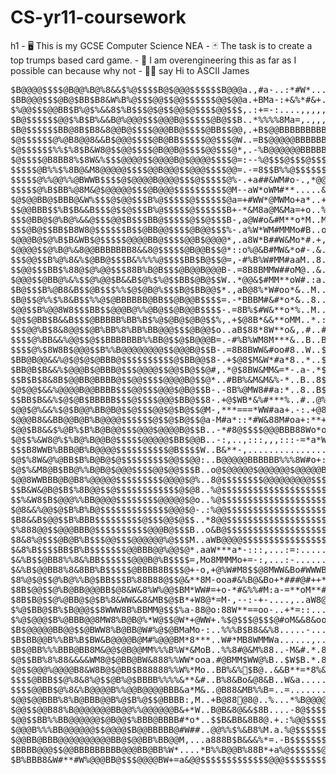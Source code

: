<h1>CS-yr11-coursework</h1>h1
- 🖥️ This is my GCSE Computer Science NEA
- 🃏 The task is to create a top trumps based card game.
- 🔧 I am overengineering this as far as I possible can because why not
- 👋🏻 say Hi to  ASCII James
<pre>
$B@@@@$$$$@B@@%B@%8&&$%@$$$$B@$@@@$$$$$$B@@@a.,#a-..:*#W*.....##=...*#&WM++W#&a#:*:.......&&@&*a..B..WB.B.$%B-W&.o*MB@o,B@88W..=....+M#+=o++@8#a&..8..$@8+:..%..,B%...&......BM..-.#o:%.:..B@@%MM&..8&&$
$BB@@@$$$@B@$BB$B8&W%B%@$$$@@$$@@$$$$$$@@$@@a.+BMa-:+&%*#&+.:#WW&:---+*+**a*W$&#W&WM*,....+*+..M.,8..W%.&.W&M.&&.WaB%$o*o*#8o..#....o#o+=o-=BBW+#..8..@@&-:,.$..:8B...&......$B..*.+#+W=:..B$@BMMW..*88$
$%@@$$$@@BB$B%@$%&&8$%B$$$@$@$$@@$@$$$$@@$$$,.:+=-:....,,,,,::::-==*WBW#*a=-+a*MW&W#*a=:.......-:,#..............*-%%B+&.......W....o*+o=*,-B8&=#..B..BB&,.=.$..+#&.,.&..-...8%..8.:W**o...B@@@WMM...%B$
$B@$$$$$$@@$%B$B%&&B@%@@@$$$@@@B@$$$$$@B@$$B..*%%%%8Ma=,.,,,,,::,,,:+a*==**W&%BB$B%%B8WWM=............................==.,..+#.*a..W*:*W+#::B8%*#:.B..%B&..*.@..oa8.a.&,.W...#W..@.,8*:M...BB@$&MM+..B@$
$B@$$$$$$BB@8B$B8&8@@B@$$$$@@@BB@$$$$@BB$$@@,.+B$@@BBBBBBBBB%%%B%%8&#o*=---::-+o**a+=-:,..........a8B%8&88%%%8888#,.......&#*M...-+::*#M=..=8@$*#-.B..8@&..o.@..M-$.W.8+.+*+,*W..@..%*.W...$B$$8MWM..BB$
$@$$$$$$@%@B8@@8&&B$@@@$$$$@B@BB$$$$$@@$$$@W..=B$@@@@@BBBBBBBBB%%%8888%88&8888&&&&WWM*a=:....=M&8%B@BBB@@$@$$$@@@@BB@%*.....#8a....:#B&*=.,*%@@o**.:..aa+.+*....a:&#a.W*.-Ma:#&..W..B*.W...8B$$8WW&..%B$
$@$$$$$$%%$%8$B&W8@$$@@$$$$@B@@B@$$$$@@$$$@*,.-%B@@@@@@BBBBBB@$$@@@BB%%%%%%%%88888888%%%B@B88%B@@@$@BB@$@$$@@$$$$$$$@$$@%+.............,+M%@@BB%W&o:*#aa*o&*:.....++=.:=:=*a.....o..@#.W.-.o%@B%W&&..&%$
$@$$$$@B8BB8%$8W&%$$$@@@@$$@@@@B@$@@@@$$$$@=:--%@$$$@$$$@$$$@&o*aoo*M&88%B@$$$@@@BBB@@@@$@@@@@@@$@$@@@@@$$$$$$$$@@$@%B@@B$%*.............................=*M&@8*+*oo&#=+MW**:...oo*.-=:&.............*&$
$$$$$@B%%$%8B@&M8@@@@@$$$$@@B@@@$$@@@$$$$@@=.-=8$$B%%@$$$$$$8=,,,:-=+**+*aa**ao**M8@$$$$$@@@@%@B$$$$@@B@$$@B@@@@B%BB%BB@BB@B&W&%@@@@@%&#+...................................,=#%BB%o=+#Ba...........#=&$
$$$$$@%%@@%%@BWWB$$$$@$@@@@B@@@@$$$@$$$$$@%-.+a##&WM#o-.,*@@*..,,-+=+o*==--::-*o#&%$$$$$$@$$B8$B@B%%%%B@@$@B8%%8&8%%%BB@@B%%$B8&%@@%%%B@@@@@$$$@@B%BB%&M*,.......................................+W=%+%$
$$$$$@%B$BB%@8M&@$@@@@@$$$@B@@@$$$$$$$$$$@M--aW*oWM#**.....&..=*+***=+==-:,:--aWo#8@$$$@$@@BB%$B@BB%%%@$@@%B%888%%8WW88&8B%8%B$8W&8WW8@$$@@@B%8888&88&&&WW&%$$@@@@@@BBB8W#*...........................%$
$@$@@BB@$BBB@&W%$$$@$@@$$$B%@$$$$$@$$$$$$@a=+#WW*@MWMo+a*..+..#B8&&W#*o*oa***=.=#&@@$$$@$@%8%B@@@%@@B%%@B%%B@BB@B8*ooo*#M&8%%8B$B&#o8W&WWWW8%8&MMM#o**+====--+a#8B@@B%%BBBBBBBBB%8&888%%%B$B&#a.......%$
$$@@BBB$$%B$B&&B$$$@$$@$$$B%@$$$$$@$$$$$$B+-*&M8a@M&Ma=+o..%..&$BB@%%%8%BB%Bo..*%B@@$$$@@%8&8888%B$$%B%%BB%@$@@$%#**+a&8W##&%8&8@@8**%#@@B%&WWW&WWW&%B%%@@%W#*#M8%8&8%%%BBBBBBBB%%BBBBB%%%%%%8%%%%%8..W$
$$$@BB@$@%B@%&&@$$$@@$B$$$BB@$$$$$@$$@$$$B-,a@W#o&#M**o*M..M..@B%@@8@8%@B@B=..+%8o*B$$BBB%88&&WWM8@@%@%@@@%BB@@&oo**Mo&&&WooMM##&%@$##B:.:aW@M*#M#o*aM&88%%%8&=+#MW&B@@&W8@BBB%%%BB%%88%%%%%%%%B@@@8..a$
$$$@B@$$BB$B8W8@$$$$$$B$$@BB@@$$$$@B@@$$$%-.a%W*WM#MMMo#B..o..$%%$@&$WB@%$o..a%a..,%@B8&&888&WWWM#WB8B8888&&&%B++o=W&*#*W&*a#WMo#%@@@&a**....a*#MW%%==W8@%Mo+,.MB$%&%BB,=-BBBBBBBBB%%%BB@BBB@@@@@@@%..:$
$@@@B@$@%B$B&WB$@$$$$$@@@@BB@$$$$@@B$@@@@*,.a8W*B##W&Mo*#.+,.+$%%$@&$M@@B*..o%a....B@%&W&&88&&&&Wo*oM&WM*oo*oM&-aMa%&MMWW##*MB%#a8$@BBa..#:..-,..,+#a=-=**a**:.M8M*aM%%.o.BB@@BBBBBBBBBB@@@@@@@@BB@%+..$
$@@@@$$@%B@%&8@@BBBBBBB8&&8@$$$$$@B@@B$$@*::o%@&B#MW&*o#-.&..&@%B$%8%W$Bo..*%*..M..$@&MMW&88&8%8&Mo*o##**oa*:.=-*&MB%88&W#MaaB%&+*@Wo#$#..&*.-...,*M@o-*Wo....=MM*+*#%%.8.B@@@@@B@@$$$@@@$$@@$$@BBBBM..$
$$$@@$$B%@%8&%$@BB@$$$B&%%%%@$$$$BB$B@$$@=,-#%B%W#MM#aaM..8..$B8@$&B88$M..*B&..*..W@8#*###MWW8%%%%8&M###W8W#=..++#*W&%&%M*a=-&%$*a$*8aM@*..M.,..+.o&8&B*8#&#=+%*++M**aW.8.8@$$$B@@BB@@M=:ao*aWB@BBBB&..$
$$@@$$$BB$%88@$@%@@$$$88B%B@B$$$@B@@B@@@B-.=8B8BMMW##oM@..&..$%%$@MBM%@..-%$...*..$&o*o#&&8%%B@@BB%8&W&&8%8&WW+,,=a#W&WMao*+:#@B#*8M*8:oB+......:.W%&&$#%MM%%8,W.a*****.@.*@$$M:.....o+...+:,=M@@B%B8..$
$@@@$$@BB@%&%$$@%@@$B&&B$@%$%@$$BB$@B@$$W..*@@&$#MM**oW#.:a..$%%@B#$#@#..WB&..M..#Ba=oM%B#o*+*a#8@@B%%%B%%%%&*8M+#&WW#a++&#a=*&$%o#$W...a&..:,.,-.88W&$#W&W#@%.%.*:*Moo+W.-@$@a.......o.*.&*&=*@BB%B%..$
$B@$$$B%@B8&B$$@B$$$%%$@$@B@%$$$B@$BB@@$*.,aB@8%*W#oo*&..M..#$8%@B&%W$,.-%$*..B..$W-*B8a==++=-:.,=oWB@$$@BB@@&####M%@8MoMW**o+=W@W*B&....B*.*-..#.#8M&@*M@8#%B.%.W.M*o*M+,.@$@o.*M**..8...a+&=-$BB%%%-.$
$B@$$@%%$%8&B$$%%@$@BBBBBB@BB$$@B@@B$$$$=.-*BBBM#&#*o*&..8..$$8%$BB%%$..&B#..-%..@a=8#*WB&o*aM@Wa*++*8B@BB$@%#.........,o@o*#o,=B8M%8....o8.+a:,*-*8#MB*M88M8@.%.@.oooMB.=.$$@W..a-a..=...-a8+-$@@8%B*.$
$@@$$B%@@8W8$$$BB$$@@@B@%%@B@$$@B@@B$$$$-.=8B%$#W&**o*%..M..@@&%@%B8B&..%B..#-...8=*%%%o+++=-:-=*#8W#W8%BB%M*:............#&*#..%%W%%..a..%a*M,*%*#8##BMM%&W8@.&.@+**#%@.o.@$$8..8.,+.....,#M+-$$$88@8.$
$@$$@BB$B&&B$$$@BBBBB%BB%B$%@$@B@$@B@$$%,.+$@8B*&&**oMM..*.:@%8@$8$&@:.,%@......+#=8%W#8@@$$@%&M##M&WW&WWW##M&Mooa****oMWa=#B&..MB8B8..@..$%B*.o#M*&##B8W@W&BB.M:8**W*@B.#.B&WW..+,:#..,.o.B**=B@@88B8.$
$$$@@%B$8&8@@$$@B%BB%8%BB%BB@@@$$$@B@@$o..aB$88*8W**o&,.#..#$%8$@&@W@..MB$=..:+W@a=8%8@@@@BB%88%B@@@8W****-*&M*ooo*o**a++aW#&$-.=BBB8..8..8%@*.*W#aoa*B&M%#%$@,=M@MM*#BB.#.%&M#..+-o8..*.8.%#W+%@$B&%8.$
$$$$@%BB&&%@@$$@$$BBBBBBB%%BB@$$@$B@@@B=.-#%B%WM8M***&..B..B$%8$@8B88..%@$%%%$$$@a=W%$@%Ma=-:-*#&%BB8#+=oa.+B$@BB@8#+:-#B@&88@#..@BB8..&..+%B*.,8*o+=a%&MMMB$@M+W%Wo*8@$.*.B%%8..B*8%..M.M.##&*&@$B&8%.$
$$$$@%$8W8B$@@@$$B%%B@@@@@@@@$$@@@B@$$B-.=8B8BWW&#oo#8..W..$$%%$%B%%+..B@$@$$$$$@a-MB@&##8M*=*a*88%B&a=*#W..8%88W#+,..a@WB%@B$8..BB%8...o..%%*..Mo*o=*8B8#...*$*WBB$8M##.a.BB8#...&B%..%....#%*M$$B&%%a$
$BB@B@@&&%@$@$@$@BBB@$$$$$$$$$$@$BB@@$8-.+$@8$M&W*#a*8..*..$B8B@8@8B..M@@@@$$$$$@*:M$%WW@&o*&Wo#B%B%M*+a*@..*88B%#=.....M$%8B$%..B$B@*..,..B8*=.#.,+oa*.......8#M%@%W%MM.=.%BB8o...a#..+....M$a*$$B&8BW$
$BB@B$B&&%$@@@B$@BBB@$$$@@@@$$@@$B@$$@#,.*@$8BW&MM&=*-.a-.*$%&@@8$&@..%@$$$$$$$$@=,MB8W*MB8aa*a&B%8WMo*o*@*..=&%&*MBW+o..#8&%@8..$@%8@@....@%#o.*.*###....M@..***W=,:+aM=-.@B@@8:.,..:....=.%%o*@$@&8B%$
$$B$B$8&8B$@@BB@BBBB@$$@@$$$$@@@@B@$$@*..#BB%&M&M&%-*..B..8$%&@@%B&M..B$$$$$$$$$B-,W@8&W##M#*#8%8&WW&Maa#@%#..=8%***-:+++*MW8@o..$BB8$%&=,&WWW#::.*888...*....+o#&+ooM&M#-.@$$$Bo.o..:..,.*.W%#*B$$&&%8$
$@$@@$&&%@@@@B@@BBBB$$$@@$$$@@@$@B@$$B-.-8B%@MW8##a:*..8..B$88@BB%8:.=@$$$$$$$$$%::&@@B%8&WW&8%8&W8%%MaaM$BBM..*W#+:-**,.,*#&8..:BBB%$BW-.....MMWa*B@Bo..*.B8.*oWMoo+o&*M*.W$@$@*,8..*..,.W.a&Ma%$$8&%&$
$$BB$B&&%$@$@B$BBBBB$$$@$$$$@@@$BB@$$8-.+@$WB*&%#***%..#..@%8@@8@%8..M$$$$$$$$$$8:-&@$@BBBB8&WWW8B@@8#aaW@BB@#..:*a+=--=a##W%&..#@B%B@B,......+M&oMB$BB..*:#a,#*&a+-oB&aM%,a$@@$*,*..+..*.o.+M8*&$$%&%8$
$@@$@%&&%$@$B@@%BB@B@$$@$$$@@$@$B@$$@M-,***===*WW#aa+.-:.+@8&$@WB&&..8$$$$$$$$$$&:=&@$$$$@BB%8%B$$$BM**oWB%B$$&+.:+a***oM8BB8&..%@@BB@B..W#oM.-aM*o%B%$..o*,..Mo&=+W&M8#88-.$$$@M.--.W..@.a.,WB*#@$%&8%$
$@@@B8&&BB@@B@B%B@@@@$$$$$$@$$@$B@$$@a-M#a*::*#W&88M#oa+:**+a**#%M#..%$$$$$$$$$$&-+&B@@@$$@@@$@BB@@8MM#a*&8%BB@BM**#&888B@B8&&..@@@B@@B=......*-W*a%M#M,..8+..*+8+-&@@W+oMa.$@$$&..W-o,.-:.-.W$aoB$%W8B$
$@@$B8&&$%@B%$B%B@B@@$$$@@@$@@@@B@$$B..-*#8@$$$$@@@BBB88Wo*o#MM&%Wo..%$$$$$$$$$$&=+WB$$$@$$$$@B%B@@%M*a=--*&%B%@$BWW8B%8WW&8WW..$$@@$@BW**:..-M:*oa%a&+...&...*-8o-M&B%+=*#.$@$$%..W+Ma..=.=.M@oa%$B&8@$
$@$$%&W8@%$%B@%B@@B@$$$$$@@@@@$BB$@@B..-:,..,:::,,,:::-=*a*W%BB@$@B,.&$$$$$$$$$$%=-&B@$$$$$$@@B%$@&*=**a=,..#%8%BBBBB@$B88%%W*..@$B@$@$@B%%8&%%=Woa8+W*.......#:&#-o%8&#a-M.$B%&8..o*W*..-.=.W%**8$@&8B$
$$$B8WWB%BBB@B%B@@@@$$$$$$$$$$@B$$$$W..B&**-,.......................,&$$$$@$$$$$@+-W%@$$@@$$@$@%@B*==*WWa....#&&%BB@@@@@$@@%W...@$@$$@$$$$$%8$B+8*#%*M*,....8B@:W8*&oWM#:*&.$%M*=+.a-:%..-+=,%&M+&$@8&B$
$@$%8W&@%@BB$B%B@B@$@$$$$$$$$$@@$$@@:..B@@@@@BBBBBB%%%8W#o+:.......,a8$$$@@$$$$$@*-WBB@$$@$$@@$%8&oM*o%%#*&=:o&&%$$$$@$$$$B%M..M$$@$$$@BBB%Wo-,+8aWB%B&$B*-a@$@:W8:M#Wao:*W.@Waao#*&#:=..*%M+@M&+M$$8&B$
$@$%&M8@B$BB@%%B@B@$@@@$$$$@@$@@$$$B..o@$@@@@@$@@@@@@$@@@@@BBBBBBBBBB@$$$@@$@$@$@*-WB@@$$@$$@@$%88WMoM@@&Mo-,o%%%B$$@$$$$@@8=..@$@$$$$@$$@BW,..,=...............a&=**..:..W.8##W8$#*o=..,MB#,MMB**@$8&B$
$@@8WWBBB@B@B8%@@@@@$$$$$$$$$@@@@$@%..8@$$$$$$$$@@@@@@@@@$$$@@$$@@@@@@$$$$@$$$@$@*-WB@@@@@$$$@$B8&8&W8B&a:...o&BBB$$$$$$$$@8..*$$$$%8%@%%B%a.+%&*+..............:.-8*o**-.M...:+*a,..o,,:W#*.:W$a*B$8&B$
$$B&W&@B@$B$%8B@@$$@$$$$$$$$$$$$@$@8..%@$$$$$$$$$$$$$$$$$$$$$$$$$$$$$$@@$$$$$$$$@*-WB@@@@@$$@@@$B88&8B%*-..,#8&8B@$$$$$$@@B8..8@@$$&BWBBBB%=.-,::+**o&B@$$B%%BBB%8W#+:...:#....,:=aMW#M#:*+a...:.......$
$$%&W8$B$@@@%%BB@@@@$$$$$$$$@@@@@$@o..%@$$$$$$$$$$$$$$$$$$$$$$$$$$$$$$$$$$$$$$$$@*-&B@BB$$$@%%@$@@@8WMWa**M%$$B%@$$$$$$@@$%a..B@@@@&&M@$$$Bo,.........................:aW%B@%%%@$$B%8%BBWo#8&+,-.......$
$@8&&%@@$@$B%B%B@$$$$$$$$$$$$$@@@$@-.:%@@$$$$$$$$$$$$$$$$$$$$$$$$$$$$$$$$$$$$$$$@a-WB@BB$$$@B@@@@@B8&@%Ma*#&%%%B@@@$$$$@$@%..=B@@@B8&%$$$$B888&&W#oa+,....................................+oM&B@@@@$$$@$
$B8&&B$@@$$B%BBB$$$$$$$$$@$$$@@$@$$..*8@@$$$$$$$$$$$$$$$$$$$$$$$$$$$$$$$$$$$$$$$$o-#BBB@$$$@@@B&WMM*++oa-...*MW&%BB@@@@@@B%..&@$$$$$@$$$$$BBBBBBBBBBBBBBB%%B%%%B@B%%8Ma:...............................$
$%888@@$$@@@BBB@$$$$$$$$$$@@@B@$$$B..o&B@$$$$$$$$$$$$$$$$$$$$$$$$$$$$$$$$$$$$$$$@M:aBBB@@@@@B&#*oo**a=---:...,+*W%%BB@BBB%#..B@$$$$$@$$$$@@@BB@@BBB@@@B@@@BBBBBBBBBB%%%%%%%%8888888%%888M*:............$
$8&8%@$$$@B@B%B$$$@@$$$@@@@@@%@$$$M..aWB@@@@$$$$$$$$$$$$$$$$$$$$$$$$$$$$$$$$$$$$@8-=%BB@@@@B8M*#W&&WW#*o*#*+...=o&%B@@BB@B,..B$$$$$@@@@@@$$$@@@@BBB@@@@@@@@BBB@@@@@@B@$$$$$@&+..............*8B%%8888&&$
$&8%B$$$$BB$B%B$$$$$$$@@BBB@@%@@$@*.aaW***a*-:::,...:=:...........=o#M8@$$$$$@$$$B+-W%BBB%BB%WWBB%%BB8W#o*+**8MooM8BB%%BB8..#@$$$$@$@$$$$$$$$@@@@$@@@@@@@@@@@@@@$@@@$$@@@@B%#.................W$BBBBB@@$
$&%B$$@BB8%%8&%BB$$$$$$@@@B@%B$$$$=,Mo8MMMMo+=-:,...:-...........................8#=*8BB%%B@B&#M&88&MMM#M&Ma=-o8W#W8%%%%%+..%$$$$$$@B@@@@@$$$$$$@@$$@$$@@@@$$$$@@$$$$$@@@@@BW,:**=---+*ao*#W#.+@$@@$@BB$
$&%B$@@BB8%8&8BB%B$$$$$@BBBB8B$$$@+-o,+@%W#M8$$@8MWW&Bo#WWWB%W*#8@&a=:...........=%o*WB@@$@$@B8&%B@$BB8Mo*a#&@8BBWW&%%%%&..o@$$$$$$@$$$$$$$$$$$$$$$$$$$$$$$$$$$$$$$$$$B@@@B%W+:========--==::,+@$$$$@@B$
$8%@$@$$@%B@%%B@$BB$$$B%88B88@$$@&**8M-ooa#&%B@&Bo+*###@#++*****-:.............+..*%a*%B$$$@@@@B888B$$$@@%&MMMW8B88BB%%8#..,....:-:,:.......,=oM*aoM&8%B$$$$$$$$$$$$$$@@BBBB%#a**aaaaooaaaooooM@$$$$@@@$
$8B$@@$$@%B@BB@@@BB$@8&W&8%W%@@$BM*WW#=+o-*#&%%#M:a-=**oM**#*#MW8@@W+:...........:W%&oW%B@@@@$$@%8&W&8%8&&%8%88B%8%@B%8W8a.............................*%@@@@@$$$$$$$$@B@$$$$B8&&&&&WWWW&8888%BB@@$$$@@$
$8B$B@$$@%@BB@$@$B%8&WW&&8&MB$@$B*+W8@*=M-,--:-+-....,..aW8@B&**+.............W..*@W%M*&%B$$$@BBB%B%%%B%8%BB@@B%%%BB88&8W=,.:=-.......*#**a,............M@$$$$$$$$$$$@@$$$$$$$B%88M..:aooo*&%W+...oB$$$$
$%@$BB@$B%$B@@@$$8WWW8B%BBMM@$$$%a-88@o:88W**==oo-..+*=::.....:--:aMB@#&&@BWa+*#%BoM+8*W88@$@@$$$@BB%&Mo**ao#MW&%@@B%8&&-aW&&&&%@$$$$$@%#+,-*o+...-#*:..-8B$$$$$$$$$$$$$$$$$$$$$$B................,M&W#$
$%@$@@@$B%@BBB@@8MW8%B@B@%*W@$$@W*+@WW+.%$@$$$@$$$@#oM&&8&ooM8%**.............,M@B=%.%*MB8%@$$@@@@@%&Mo++*aao#W8%$@%88%=:%B@B@$@$@@B%%88W*#WMMMMM#*##*.......@$$$@@$$$$$$$$$$$$@@%......,.......Mo=oBB@$
$B$@@@@@BB@@$$@BWW8%B@BB@W#%@$@BMaMo-:..%%%B$B8&&%8.....-.......+@$@%WW8B%8MaM8%&8.*..,M@@88B@$$$B@@%88W8$$$@%%BB%88B@B==MMMMW88%B@@$$@@B8&&%@@@$$BWMWa......&$$$$$$$$$$$$$$$$@@BB*..B#*8B@BM*..*W**W&W$
$B$BB@@B%%BB%B$BW&B@@@@B@M#%@@@BM*8***..W#*MB8WMMWa......,.......&8%88@$$$$&*#M&8B.....=BB@88%@$@@BB%&#oo#W&8B%&WM&@WWW*.........,-*o*oaooo*+==+++++++=++==..*@$$$$$$$$$$$$$@@@BB@8..%MW@@@$8*..8%W+*$B$
$B$@BB%%%BBB@BB8M&@@$@B@@MM%%%B%W*&MoB..%%8#@&M%88..-M&#.*.8@&&..:+ooM@%8%@=.:+*a8..W+..B8%$B88%@$@BB%&M**#MM#*o*&%aao:...............................,:::-..*@$$$$$$$$$$$$$@$$%B$%..8W8@$B@@&..%BW*#B8$
$@$$BB%8%88&&&&WM8@$@BB@BW&888%%WW*ooa.#@BMM$WW@%B..$W$B.*.8@%#,=:-=-*8##WB......B...@..BB8&B$%8%@@BB@B%&M##*oaM@M++M*..%%8&W#*:.............................8o*a#8@@$$$$$$$$$$%B@%..8W8@@%BB@-:8B&a#@%$
$@$$@@@%@@@@B8&W8B@$@BB$B88888%%W%*Mo..BB%&%&#8$B@..&&B**=*8%&a+@W##.-WM&M@..-+..$o..@..B@B8&8B@B%%%%%%8&WWMM&B8a-+#%M..&8$@@@B@$$@%%%88888&WWW*oo*,......:,+=.....=====+aMB@$$BB@%..@W8@@8B8%+:W%&ao@8$
$$$$@BBB$$@%8&8%@$$@B%@$BBBB%%%%&**&#..B%8&Bo&@8&B..W&a.........,M%%.:MMWM8..%...$...&..8B@@%88%B$$$$$@$$$$$%Ma-,+#8B8..8&$B@B%$B@B@$$$$@B@@@@%@B%@@BB%#*:=:,:.....++ao*++*WB@$$@B%..#&%@$8$8%o-*%%o*8%$
$$$$@@BB$@%8&%B@@@@B%%@@B@@@@BBB&a*M&..@B88&MB%%B=..=..............-.+#WMW=..@:..$..#M..&8@$B%%%%888%%%%%%8#+:,:*W%BBB..8&$B@B%$@$BB$$$$@B$$@@%@8&%%%@o.-%&+.B.-...B%%%B@WaW@$@$%%B..:8B@@%@88M=o8%Ma8&$
$@@$@@BBB%8%B@BBB@@B%@$B%@$$@BBBB:,M..+B@88&#8@8@..%...*%B@@@@@8a,..:WM&88..+BW..@...:.-W&B@@B%BBBB%BBBB%&**=*oM8B@@%%..#W$B$@%$@$B@$$$$B%@$@B8BMMWW%@+.Wa-,.:....aW%W%8@WaW@$@$%%@+..%B@@B%%WW+a&8Ma8&$
$@@$$@@B88%B@@@@@@@BB@@%%@@@@@@B&+*W..B@B&8@&&$8B....-8@$$$$$$$$$$8#W@M&8&.......$=....*MW%@@@B@@@@@B@@B8Ma**W8B@@@@BB...W@B@B%@%%%B$$@@%&&&88W%*WW#8@#.-%,*.,:=+%M*@&@%$WoWB$$@B%@*..%@@@$8BM8aaW&#*M8$
$@@$$BB%%BB@@@@@@$@B@@$%BBB@BBBB#*o*..$$B&BB&8B8@.+.:%@@$$$$$$$$$$$$@%W8&8*.....a@@M..oMMW8B@$@B@B@$@@%8W#*#&8%BB@$@BB#..#B888&$B$%%@BBBMaao#W##:-:.,o%&8....,WW&@W*@&@%@W*MB$$$@BBW..B@B@$&%M%oa&8M**@$
$@@@B%%%BB@@@@@@$$@@@@$B@@BBBBB@#W##..@@%%$%&B8%M.a.%@$$$$$$$$$$$$$$B%8W##M8B@@@@@$$@%WMMW&%@$@@BB@@B%8WM**W8%%B@$$@@BB..a@%@%8@&8&8&&88#M@@8#aW,o#Ma*%&+.....MM*o8*B&$8$&*MB$$$@B$8..8%B@$%%WB#aW8M*aB$
$@@BB@BBB@@@@@@@@@@BB@$@@BB%BB@@M,...a888B$B&&&%*=.-B$$$$$$$$$$$$$$@@B%%@$$@$$$@$$$$B8&WWW&%B@$$$$@B%%8&WMW8%BB$$$$$@@B...B8MM%@W@888%BB%M**MM#M,..,+WB+...%....*a*#%8B%$&*#B$$@$B@8..8W@B@BBW@MaW8M**%$
$BBBB@@@$$@@BBBBBBBBB@@@BB@BB%W*....*B%%B@@B%88B*+a%@$$$$$$@$$$$$$$@$$$$@BB$$@@$$$$@B%8&&WW&8%%%%%BBBBB%8&&8%B%BB@BB@BMa..#%8%%8MWB@$$$@@BB8#*+#a-+WB$W..,-+&...&WaM8BBB$8##%@$$$B@8..@W@B@B%WBWaW&#a+&$
$B%BBB8&W#**#W%@@@BB@$$$@@@@BW+=a&@@$$$$$$$$$$$$$@@@$$$$$$$$$$@$$$@@@@BBB@@B@@$$$$$@B%8&W#****oao#MWWWM#*oa*-............-+#B$$@%%@@$$@@$$@$$@$$$$$@$%#=....-a..8&M8&%%%@8M*8@$$$B@8..MMBB@B%8B&oW8M*+#$

</pre>
